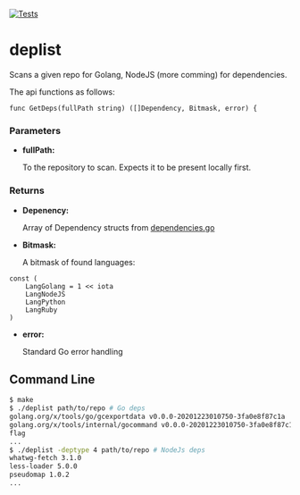 [![Tests](https://github.com/RedHatProductSecurity/deplist/actions/workflows/go.yml/badge.svg)](https://github.com/RedHatProductSecurity/deplist/actions/workflows/go.yml)

# deplist

Scans a given repo for Golang, NodeJS (more comming) for dependencies.

The api functions as follows:

```
func GetDeps(fullPath string) ([]Dependency, Bitmask, error) {
```

### Parameters

* **fullPath:**

  To the repository to scan. Expects it to be present locally first.

### Returns

* **Depenency:**
  
  Array of Dependency structs from [dependencies.go](dependencies.go)


* **Bitmask:**

  A bitmask of found languages:

```
const (
	LangGolang = 1 << iota
	LangNodeJS
	LangPython
	LangRuby
)
```

* **error:**

  Standard Go error handling

## Command Line

```bash
$ make 
$ ./deplist path/to/repo # Go deps
golang.org/x/tools/go/gcexportdata v0.0.0-20201223010750-3fa0e8f87c1a
golang.org/x/tools/internal/gocommand v0.0.0-20201223010750-3fa0e8f87c1a
flag
...
$ ./deplist -deptype 4 path/to/repo # NodeJs deps
whatwg-fetch 3.1.0
less-loader 5.0.0
pseudomap 1.0.2
...
```
